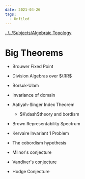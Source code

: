 ```yaml
---
date: 2021-04-26
tags: 
  - Unfiled
---
```


[../../Subjects/Algebraic Topology](../../Subjects/Algebraic%20Topology.md)

# Big Theorems

- Brouwer Fixed Point
- Division Algebras over $\RR$
- Borsuk-Ulam
- Invariance of domain
- Aatiyah-Singer Index Theorem
  - $K\dash$theory and bordism
- Brown Representability Spectrum

- Kervaire Invariant 1 Problem
- The cobordism hypothesis
- Milnor's conjecture
- Vandiver's conjecture
- Hodge Conjecture

